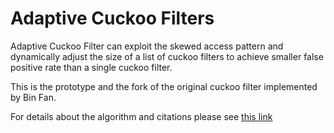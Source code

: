Adaptive Cuckoo Filters
============
Adaptive Cuckoo Filter can exploit the skewed access pattern and dynamically adjust the size of a list of cuckoo filters to achieve smaller false positive rate than a single cuckoo filter.

This is the prototype and the fork of the original cuckoo filter implemented by Bin Fan.

For details about the algorithm and citations please see [this link](https://www.slideshare.net/slideshow/embed_code/key/3TO1iZ6JJVStDA)
